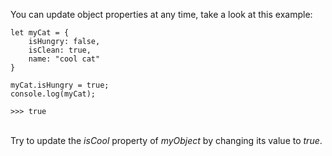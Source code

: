 You can update object properties at any time, take a look at this example:
```
let myCat = {
    isHungry: false,
    isClean: true,
    name: "cool cat"
}

myCat.isHungry = true;
console.log(myCat);

>>> true
```
\
Try to update the _isCool_ property of _myObject_ by changing its value to _true_.